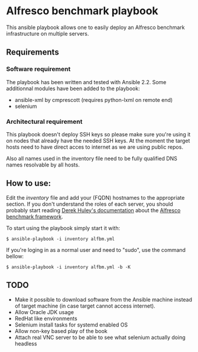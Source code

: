# Alfresco benchmark playbook

This ansible playbook allows one to easily deploy an Alfresco benchmark infrastructure on multiple servers.

## Requirements

### Software requirement

The playbook has been written and tested with Ansible 2.2. Some additionnal modules have been added to the playbook:

 * ansible-xml by cmprescott (requires python-lxml on remote end)
 * selenium

### Architectural requirement

This playbook doesn't deploy SSH keys so please make sure you're using it on nodes that already have the needed SSH keys.
At the moment the target hosts need to have direct acces to internet as we are using public repos.

Also all names used in the inventory file need to be fully qualified DNS names resolvable by all hosts.

## How to use:

Edit the _inventory_ file and add your (FQDN) hostnames to the appropriate section. If you don't understand the roles of each server, you should probably start reading [Derek Huley's documentation](https://github.com/AlfrescoBenchmark/alfresco-benchmark/tree/master/docs) about the [Alfresco benchmark framework](https://github.com/AlfrescoBenchmark).

To start using the playbook simply start it with:

```
$ ansible-playbook -i inventory alfbm.yml
```

If you're loging in as a normal user and need to "sudo", use the command bellow:

```
$ ansible-playbook -i inventory alfbm.yml -b -K
```
## TODO

 * Make it possible to download software from the Ansible machine instead of target machine (in case target cannot access internet).
 * Allow Oracle JDK usage
 * RedHat like environments
 * Selenium install tasks for systemd enabled OS
 * Allow non-key based play of the book
 * Attach real VNC server to be able to see what selenium actually doing headless

